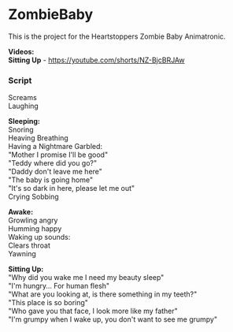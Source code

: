 # ZombieBaby

This is the project for the Heartstoppers Zombie Baby Animatronic.
  
**Videos:**     
**Sitting Up** - https://youtube.com/shorts/NZ-BjcBRJAw   


### Script  
Screams    
Laughing  
   
**Sleeping:**    
Snoring  
Heaving Breathing    
Having a Nightmare Garbled:   
"Mother I promise I'll be good"     
"Teddy where did you go?"   
"Daddy don't leave me here"   
"The baby is going home"   
"It's so dark in here, please let me out"   
Crying Sobbing   

**Awake:**   
Growling angry   
Humming happy  
Waking up sounds:   
Clears throat  
Yawning   
     
**Sitting Up:**   
"Why did you wake me I need my beauty sleep"   
"I'm hungry… For human flesh"    
"What are you looking at, is there something in my teeth?"    
"This place is so boring"     
"Who gave you that face, I look more like my father"      
"I'm grumpy when I wake up, you don't want to see me grumpy"     
   
   


